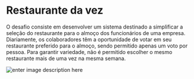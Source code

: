 # Restaurante da vez

O desafio consiste em desenvolver um sistema destinado a simplificar a seleção do restaurante para o almoço dos funcionários de uma empresa. Diariamente, os colaboradores têm a oportunidade de votar em seu restaurante preferido para o almoço, sendo permitido apenas um voto por pessoa. Para garantir variedade, não é permitido escolher o mesmo restaurante mais de uma vez na mesma semana.

![enter image description here](https://images.pexels.com/photos/3184183/pexels-photo-3184183.jpeg?auto=compress&cs=tinysrgb&w=1260&h=750&dpr=1)